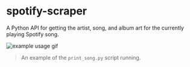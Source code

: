 # spotify-scraper
A Python API for getting the artist, song, and album art for the currently playing Spotify song.

![example usage gif](https://raw.githubusercontent.com/naschorr/spotify-scraper/master/resources/spotify_scraper_demo.gif)
> An example of the `print_song.py` script running.
